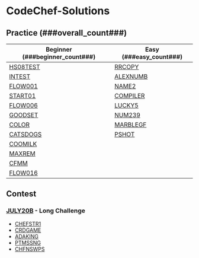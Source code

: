 # CodeChef-Solutions

## Practice (**###overall_count###**)

| Beginner (**###beginner_count###**)                    | Easy (**###easy_count###**)                            |
| ------------------------------------------------------ | ------------------------------------------------------ |
| [HS08TEST](https://www.codechef.com/problems/HS08TEST) | [RRCOPY](https://www.codechef.com/problems/RRCOPY)     |
| [INTEST](https://www.codechef.com/problems/INTEST)     | [ALEXNUMB](https://www.codechef.com/problems/ALEXNUMB) |
| [FLOW001](https://www.codechef.com/problems/FLOW001)   | [NAME2](https://www.codechef.com/problems/NAME2)       |
| [START01](https://www.codechef.com/problems/START01)   | [COMPILER](https://www.codechef.com/problems/COMPILER) |
| [FLOW006](https://www.codechef.com/problems/FLOW006)   | [LUCKY5](https://www.codechef.com/problems/LUCKY5)     |
| [GOODSET](https://www.codechef.com/problems/GOODSET)   | [NUM239](https://www.codechef.com/problems/NUM239)     |
| [COLOR](https://www.codechef.com/problems/COLOR)       | [MARBLEGF](https://www.codechef.com/problems/MARBLEGF) |
| [CATSDOGS](https://www.codechef.com/problems/CATSDOGS) | [PSHOT](https://www.codechef.com/problems/PSHOT) |
| [COOMILK](https://www.codechef.com/problems/COOMILK)   |
| [MAXREM](https://www.codechef.com/problems/MAXREM)     |
| [CFMM](https://www.codechef.com/problems/CFMM)         |
| [FLOW016](https://www.codechef.com/problems/FLOW016)   |

## Contest

### [JULY20B](https://www.codechef.com/JULY20B?order=desc&sortBy=successful_submissions) - Long Challenge

* [CHEFSTR1](https://www.codechef.com/JULY20B/problems/CHEFSTR1)
* [CRDGAME](https://www.codechef.com/JULY20B/problems/CRDGAME)
* [ADAKING](https://www.codechef.com/JULY20B/problems/ADAKING)
* [PTMSSNG](https://www.codechef.com/JULY20B/problems/PTMSSNG)
* [CHFNSWPS](https://www.codechef.com/JULY20B/problems/CHFNSWPS)
  
